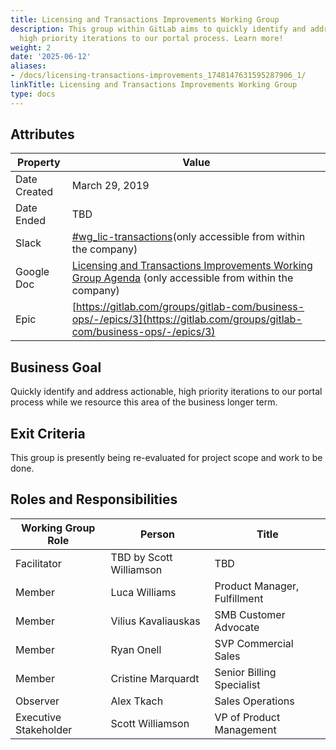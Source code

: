 ```yaml
---
title: Licensing and Transactions Improvements Working Group
description: This group within GitLab aims to quickly identify and address actionable,
  high priority iterations to our portal process. Learn more!
weight: 2
date: '2025-06-12'
aliases:
- /docs/licensing-transactions-improvements_1748147631595287906_1/
linkTitle: Licensing and Transactions Improvements Working Group
type: docs
---
```


## Attributes

| Property     | Value |
|--------------|-------|
| Date Created | March 29, 2019 |
| Date Ended   | TBD |
| Slack        | [#wg_lic-transactions](https://gitlab.slack.com/messages/CHFB3AU1K)(only accessible from within the company) |
| Google Doc   | [Licensing and Transactions Improvements Working Group Agenda](https://docs.google.com/document/d/1PA4LbP9LwJ_v4n4VI9BNQeqdyAyltxISjKzB28mBbDs/edit) (only accessible from within the company) |
| Epic         | [https://gitlab.com/groups/gitlab-com/business-ops/-/epics/3](https://gitlab.com/groups/gitlab-com/business-ops/-/epics/3) |

## Business Goal

Quickly identify and address actionable, high priority iterations to our portal process while we resource this area of the business longer term.

## Exit Criteria

This group is presently being re-evaluated for project scope and work to be done.

## Roles and Responsibilities

| Working Group Role    | Person                | Title                           |
|-----------------------|-----------------------|---------------------------------|
| Facilitator           | TBD by Scott Williamson   | TBD        |
| Member                | Luca Williams         | Product Manager, Fulfillment    |
| Member                | Vilius Kavaliauskas   | SMB Customer Advocate           |
| Member                | Ryan Onell            | SVP Commercial Sales            |
| Member                | Cristine Marquardt    | Senior Billing Specialist       |
| Observer              | Alex Tkach            | Sales Operations                |
| Executive Stakeholder | Scott Williamson      | VP of Product Management        |
